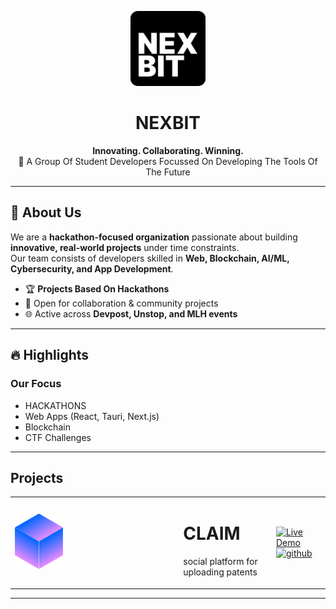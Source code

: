 <!-- Centered Banner -->
<p align="center">
  <img src="../logo.png" width="120"/>
</p>

<h1 align="center">NEXBIT</h1>
<p align="center">
  <b>Innovating. Collaborating. Winning.</b><br>
  🚀 A Group Of Student Developers Focussed On Developing The Tools Of The Future
</p>

---

## 🌟 About Us
We are a **hackathon-focused organization** passionate about building **innovative, real-world projects** under time constraints.  
Our team consists of developers skilled in **Web, Blockchain, AI/ML, Cybersecurity, and App Development**.  

- 🏆 **Projects Based On Hackathons**  
- 🤝 Open for collaboration & community projects  
- 🌐 Active across **Devpost, Unstop, and MLH events**  

---

## 🔥 Highlights

### **Our Focus**
- HACKATHONS
- Web Apps (React, Tauri, Next.js)  
- Blockchain
- CTF Challenges  

---



## Projects
<table>
  <tr>
    <td>
       <img src="../claim.svg" height="30%" width="30%">
    </td>
    <td>
     <h1>CLAIM</h1> 
      <p></p>social platform for uploading patents</p>
    </td>
  <td>
     <a href="https://claim-nexbit.vercel.app">
    <img src="https://img.shields.io/badge/Live%20Demo-claim--nexbit.vercel.app-blue?style=for-the-badge" alt="Live Demo">
  </a>
    <a href="https://github.com/NEXBIT-X/CLAIM">
    <img src="https://img.shields.io/badge/GitHub-CLAIM-333?style=for-the-badge&logo=github" alt="github">
  </a>
  </td>
  </tr>
</table>

---


